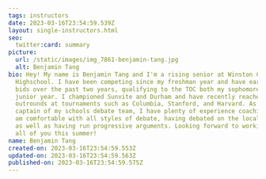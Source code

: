 ```yaml
---
tags: instructors
date: 2023-03-16T23:54:59.539Z
layout: single-instructors.html
seo:
  twitter:card: summary
picture:
  url: /static/images/img_7861-benjamin-tang.jpg
  alt: Benjamin Tang
bio: Hey! My name is Benjamin Tang and I'm a rising senior at Winston Churchill
  Highschool. I have been competing since my freshman year and have earned four
  bids over the past two years, qualifying to the TOC both my sophomore and
  junior year. I championed Sunvite and Durham and have recently reached
  outrounds at tournaments such as Columbia, Stanford, and Harvard. As the
  captain of my schools debate team, I have plenty of experience coaching PF. I
  am comfortable with all styles of debate, having debated on the local circuit
  as well as having run progressive arguments. Looking forward to working with
  all of you this summer!
name: Benjamin Tang
created-on: 2023-03-16T23:54:59.553Z
updated-on: 2023-03-16T23:54:59.563Z
published-on: 2023-03-16T23:54:59.575Z
---
```

